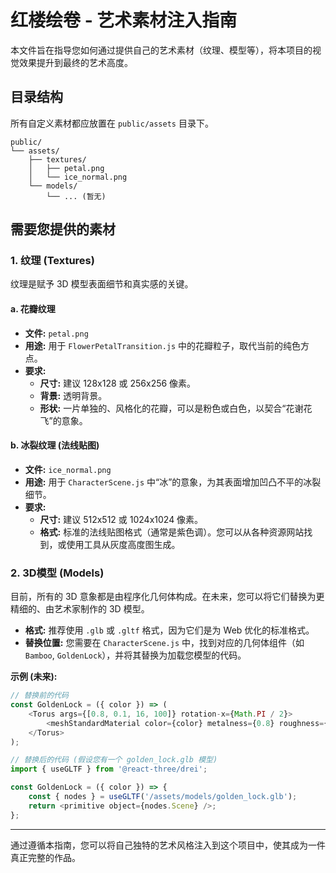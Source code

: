 
# 红楼绘卷 - 艺术素材注入指南

本文件旨在指导您如何通过提供自己的艺术素材（纹理、模型等），将本项目的视觉效果提升到最终的艺术高度。

## 目录结构

所有自定义素材都应放置在 `public/assets` 目录下。

```
public/
└── assets/
    ├── textures/
    │   ├── petal.png
    │   └── ice_normal.png
    └── models/
        └── ... (暂无)
```

## 需要您提供的素材

### 1. 纹理 (Textures)

纹理是赋予 3D 模型表面细节和真实感的关键。

#### a. 花瓣纹理

- **文件:** `petal.png`
- **用途:** 用于 `FlowerPetalTransition.js` 中的花瓣粒子，取代当前的纯色方点。
- **要求:**
    - **尺寸:** 建议 128x128 或 256x256 像素。
    - **背景:** 透明背景。
    - **形状:** 一片单独的、风格化的花瓣，可以是粉色或白色，以契合“花谢花飞”的意象。

#### b. 冰裂纹理 (法线贴图)

- **文件:** `ice_normal.png`
- **用途:** 用于 `CharacterScene.js` 中“冰”的意象，为其表面增加凹凸不平的冰裂细节。
- **要求:**
    - **尺寸:** 建议 512x512 或 1024x1024 像素。
    - **格式:** 标准的法线贴图格式（通常是紫色调）。您可以从各种资源网站找到，或使用工具从灰度高度图生成。

### 2. 3D模型 (Models)

目前，所有的 3D 意象都是由程序化几何体构成。在未来，您可以将它们替换为更精细的、由艺术家制作的 3D 模型。

- **格式:** 推荐使用 `.glb` 或 `.gltf` 格式，因为它们是为 Web 优化的标准格式。
- **替换位置:** 您需要在 `CharacterScene.js` 中，找到对应的几何体组件（如 `Bamboo`, `GoldenLock`），并将其替换为加载您模型的代码。

**示例 (未来):**

```javascript
// 替换前的代码
const GoldenLock = ({ color }) => (
    <Torus args={[0.8, 0.1, 16, 100]} rotation-x={Math.PI / 2}>
        <meshStandardMaterial color={color} metalness={0.8} roughness={0.2} />
    </Torus>
);

// 替换后的代码 (假设您有一个 golden_lock.glb 模型)
import { useGLTF } from '@react-three/drei';

const GoldenLock = ({ color }) => {
    const { nodes } = useGLTF('/assets/models/golden_lock.glb');
    return <primitive object={nodes.Scene} />;
};
```

---

通过遵循本指南，您可以将自己独特的艺术风格注入到这个项目中，使其成为一件真正完整的作品。
